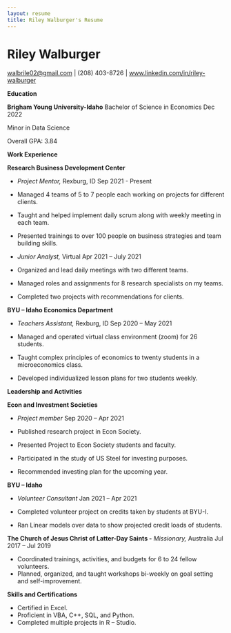 ```yaml
---
layout: resume
title: Riley Walburger's Resume
---
```

# Riley Walburger

walbrile02@gmail.com | (208) 403-8726 | www.linkedin.com/in/riley-walburger

**Education**

**Brigham Young University-Idaho** Bachelor of Science in Economics Dec 2022

Minor in Data Science

Overall GPA: 3.84

**Work Experience**

**Research Business Development Center**

- _Project Mentor,_ Rexburg, ID Sep 2021 - Present

- Managed 4 teams of 5 to 7 people each working on projects for different clients.
- Taught and helped implement daily scrum along with weekly meeting in each team.
- Presented trainings to over 100 people on business strategies and team building skills.

- _Junior Analyst,_ Virtual Apr 2021 – July 2021

- Organized and lead daily meetings with two different teams.
- Managed roles and assignments for 8 research specialists on my teams.
- Completed two projects with recommendations for clients.

**BYU – Idaho Economics Department**

- _Teachers Assistant,_ Rexburg, ID Sep 2020 – May 2021

- Managed and operated virtual class environment (zoom) for 26 students.
- Taught complex principles of economics to twenty students in a microeconomics class.
- Developed individualized lesson plans for two students weekly.

**Leadership and Activities**

**Econ and Investment Societies**

- _Project member_ Sep 2020 – Apr 2021

- Published research project in Econ Society.
- Presented Project to Econ Society students and faculty.
- Participated in the study of US Steel for investing purposes.
- Recommended investing plan for the upcoming year.

**BYU – Idaho**

- _Volunteer Consultant_ Jan 2021 – Apr 2021

- Completed volunteer project on credits taken by students at BYU-I.
- Ran Linear models over data to show projected credit loads of students.

**The Church of Jesus Christ of Latter-Day Saints -** _Missionary,_ Australia Jul 2017 – Jul 2019

- Coordinated trainings, activities, and budgets for 6 to 24 fellow volunteers.
- Planned, organized, and taught workshops bi-weekly on goal setting and self-improvement.

**Skills and Certifications**

- Certified in Excel.
- Proficient in VBA, C++, SQL, and Python.
- Completed multiple projects in R – Studio.
<!-- ### Footer

Last updated: May 2013 -->



